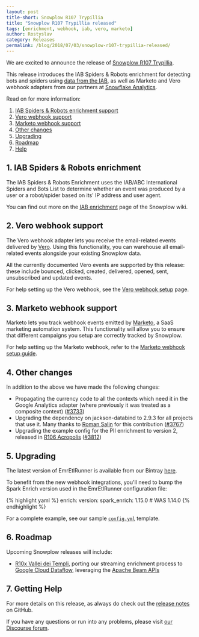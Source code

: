 ```yaml
---
layout: post
title-short: Snowplow R107 Trypillia
title: "Snowplow R107 Trypillia released"
tags: [enrichment, webhook, iab, vero, marketo]
author: Rostyslav
category: Releases
permalink: /blog/2018/07/03/snowplow-r107-trypillia-released/
---
```


We are excited to announce the release of [Snowplow R107 Trypillia][snowplow-release].

This release introduces the IAB Spiders & Robots enrichment for detecting bots and spiders using [data from the IAB][iab-data], as well as Marketo and Vero webhook adapters from our partners at [Snowflake Analytics][snowflake-analytics].

Read on for more information:

1. [IAB Spiders & Robots enrichment support](#iab)
2. [Vero webhook support](#vero)
3. [Marketo webhook support](#marketo)
4. [Other changes](#other)
5. [Upgrading](#upgrading)
6. [Roadmap](#roadmap)
7. [Help](#help)

<!--more-->

<h2 id="iab">1. IAB Spiders & Robots enrichment</h2>

The IAB Spiders & Robots Enrichment uses the IAB/ABC International Spiders and Bots List to determine whether an event was produced by a user or a robot/spider based on its' IP address and user agent.

You can find out more on the [IAB enrichment][iab-enrichment] page of the Snowplow wiki.

<h2 id="vero">2. Vero webhook support</h2>

The Vero webhook adapter lets you receive the email-related events delivered by [Vero][vero-website]. Using this functionality, you can warehouse all email-related events alongside your existing Snowplow data.

All the currently documented Vero events are supported by this release: these include bounced, clicked, created, delivered, opened, sent, unsubscribed and updated events.

For help setting up the Vero webhook, see the [Vero webhook setup][vero-setup] page.

<h2 id="marketo">3. Marketo webhook support</h2>

Marketo lets you track webhook events emitted by [Marketo][marketo-website], a SaaS marketing automation system. This functionality will allow you to ensure that different campaigns you setup are correctly tracked by Snowplow.

For help setting up the Marketo webhook, refer to the [Marketo webhook setup guide][marketo-setup].

<h2 id="other">4. Other changes</h2>

In addition to the above we have made the following changes:

* Propagating the currency code to all the contexts which need it in the Google Analytics adapter (where previously it was treated as a composite context) ([#3733][issue-3733])
* Upgrading the dependency on jackson-databind to 2.9.3 for all projects that use it. Many thanks to [Roman Salin][romansalin] for this contribution ([#3767][issue-3767])
* Upgrading the example config for the PII enrichment to version 2, released in [R106 Acropolis][r106-post] ([#3812][issue-3812])

<h2 id="upgrading">5. Upgrading</h2>

The latest version of EmrEtlRunner is available from our Bintray [here][eer-dl].

To benefit from the new webhook integrations, you'll need to bump the Spark Enrich version used in
the EmrEtlRunner configuration file:

{% highlight yaml %}
enrich:
  version:
    spark_enrich: 1.15.0      # WAS 1.14.0
{% endhighlight %}

For a complete example, see our sample [`config.yml`][config-yml] template.

<h2 id="roadmap">6. Roadmap</h2>

Upcoming Snowplow releases will include:

* [R10x Vallei dei Templi][r10x-str], porting our streaming enrichment process to
  [Google Cloud Dataflow][dataflow], leveraging the [Apache Beam APIs][beam]

<h2 id="help">7. Getting Help</h2>

For more details on this release, as always do check out the [release notes][snowplow-release] on GitHub.

If you have any questions or run into any problems, please visit [our Discourse forum][discourse].

[iab-data]: https://www.iab.com/guidelines/iab-abc-international-spiders-bots-list/
[snowflake-analytics]: https://www.snowflake-analytics.com/

[iab-enrichment]: https://github.com/snowplow/snowplow/wiki/IAB-enrichment
[vero-website]: https://www.getvero.com/
[vero-setup]: https://github.com/snowplow/snowplow/wiki/Vero-webhook-setup
[marketo-website]: https://www.marketo.com/
[marketo-setup]: https://github.com/snowplow/snowplow/wiki/Marketo-webhook-setup

[issue-3733]: https://github.com/snowplow/snowplow/issues/3733
[issue-3767]: https://github.com/snowplow/snowplow/issues/3767
[issue-3812]: https://github.com/snowplow/snowplow/issues/3812
[romansalin]: https://github.com/romansalin
[r106-post]: https://snowplowanalytics.com/blog/2018/06/14/snowplow-r106-acropolis-released-with-pii-enrichment-upgrade/

[eer-dl]: http://dl.bintray.com/snowplow/snowplow-generic/snowplow_emr_r107_trypillia.zip
[config-yml]: https://github.com/snowplow/snowplow/blob/r97-knossos/3-enrich/emr-etl-runner/config/config.yml.sample

[snowplow-release]: https://github.com/snowplow/snowplow/releases/r107-trypillia
[discourse]: http://discourse.snowplowanalytics.com/

[r10x-str]: https://github.com/snowplow/snowplow/milestone/151
[dataflow]: https://cloud.google.com/dataflow/
[beam]: https://beam.apache.org/
